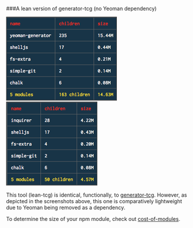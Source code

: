 ###A lean version of generator-tcg (no Yeoman dependency)

![generator-tcg](images/generator-tcg.png)
![lean-tcg](images/lean-tcg.png)

This tool (lean-tcg) is identical, functionally, to [generator-tcg](https://github.com/jeffreysbrother/generator-tcg). However, as depicted in the screenshots above, this one is comparatively lightweight due to Yeoman being removed as a dependency.

To determine the size of your npm module, check out [cost-of-modules](https://www.npmjs.com/package/cost-of-modules).
